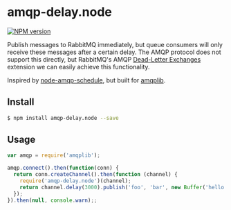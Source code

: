 # amqp-delay.node
[![NPM version][npm-image]][npm-url]

Publish messages to RabbitMQ immediately, but queue consumers will only receive these messages after a certain delay. The AMQP protocol does not support this directly, but RabbitMQ's AMQP [Dead-Letter Exchanges](https://www.rabbitmq.com/dlx.html) extension we can easily achieve this functionality.

Inspired by [node-amqp-schedule](https://github.com/purposeindustries/node-amqp-schedule), but built for [amqplib](https://github.com/squaremo/amqp.node).

## Install
```sh
$ npm install amqp-delay.node --save
```

## Usage
```javascript
var amqp = require('amqplib');

amqp.connect().then(function(conn) {
  return conn.createChannel().then(function (channel) {
    require('amqp-delay.node')(channel);
    return channel.delay(3000).publish('foo', 'bar', new Buffer('hello world'));
  });
}).then(null, console.warn);;
```

[npm-image]: https://img.shields.io/npm/v/amqp-delay.node.svg?style=flat
[npm-url]: https://npmjs.org/package/amqp-delay.node
